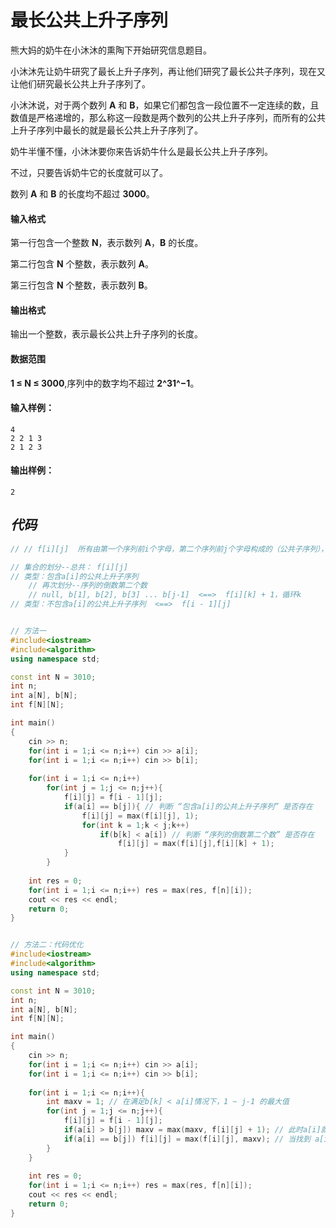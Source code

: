 # 最长公共上升子序列

熊大妈的奶牛在小沐沐的熏陶下开始研究信息题目。

小沐沐先让奶牛研究了最长上升子序列，再让他们研究了最长公共子序列，现在又让他们研究最长公共上升子序列了。

小沐沐说，对于两个数列 **A** 和 **B**，如果它们都包含一段位置不一定连续的数，且数值是严格递增的，那么称这一段数是两个数列的公共上升子序列，而所有的公共上升子序列中最长的就是最长公共上升子序列了。

奶牛半懂不懂，小沐沐要你来告诉奶牛什么是最长公共上升子序列。

不过，只要告诉奶牛它的长度就可以了。

数列 **A** 和 **B** 的长度均不超过 **3000**。

#### 输入格式

第一行包含一个整数 **N**，表示数列 **A**，**B** 的长度。

第二行包含 **N** 个整数，表示数列 **A**。

第三行包含 **N** 个整数，表示数列 **B**。

#### 输出格式

输出一个整数，表示最长公共上升子序列的长度。

#### 数据范围

**1  ≤  N  ≤  3000**,序列中的数字均不超过 **2^31^−1**。

#### 输入样例：

```
4
2 2 1 3
2 1 2 3
```

#### 输出样例：

```
2
```





## *代码*

```cpp
// // f[i][j]  所有由第一个序列前i个字母，第二个序列前j个字母构成的（公共子序列），且以b[j]结尾的（上升子序列）公共上升子序列

// 集合的划分--总共： f[i][j]
// 类型：包含a[i]的公共上升子序列  
	// 再次划分--序列的倒数第二个数
	// null, b[1], b[2], b[3] ... b[j-1]  <==>  f[i][k] + 1，循环k
// 类型：不包含a[i]的公共上升子序列  <==>  f[i - 1][j]


// 方法一
#include<iostream>
#include<algorithm>
using namespace std;

const int N = 3010;
int n;
int a[N], b[N];
int f[N][N];

int main()
{
	cin >> n;
	for(int i = 1;i <= n;i++) cin >> a[i];
	for(int i = 1;i <= n;i++) cin >> b[i];
	
	for(int i = 1;i <= n;i++)
		for(int j = 1;j <= n;j++){
			f[i][j] = f[i - 1][j];
			if(a[i] == b[j]){ // 判断 “包含a[i]的公共上升子序列” 是否存在
				f[i][j] = max(f[i][j], 1);
				for(int k = 1;k < j;k++)
					if(b[k] < a[i]) // 判断 “序列的倒数第二个数” 是否存在
						f[i][j] = max(f[i][j],f[i][k] + 1);
			}
		}
		
	int res = 0;
	for(int i = 1;i <= n;i++) res = max(res, f[n][i]);
	cout << res << endl;
	return 0;
}


// 方法二：代码优化
#include<iostream>
#include<algorithm>
using namespace std;

const int N = 3010;
int n;
int a[N], b[N];
int f[N][N];

int main()
{
	cin >> n;
	for(int i = 1;i <= n;i++) cin >> a[i];
	for(int i = 1;i <= n;i++) cin >> b[i];
	
	for(int i = 1;i <= n;i++){
		int maxv = 1; // 在满足b[k] < a[i]情况下，1 ~ j-1 的最大值
		for(int j = 1;j <= n;j++){
			f[i][j] = f[i - 1][j];
			if(a[i] > b[j]) maxv = max(maxv, f[i][j] + 1); // 此时a[i]就相当于一个确定的值，循环遍历b数组，找到maxv的最大值（即a[i]可以插入的序列长度的最大值）
			if(a[i] == b[j]) f[i][j] = max(f[i][j], maxv); // 当找到 a[i] == b[j] 的时候，就去判断b数组中j之前的数字里面有没有更长的且满足条件的序列（即maxv是否找到了更大的数）
		}
	}
		
	int res = 0;
	for(int i = 1;i <= n;i++) res = max(res, f[n][i]);
	cout << res << endl;
	return 0;
}
```

